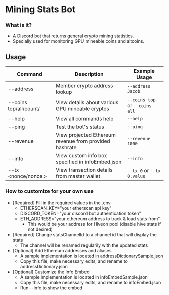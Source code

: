 # Mining Stats Bot

### What is it?

-   A Discord bot that returns general crypto mining statistics.
-   Specially used for monitoring GPU mineable coins and altcoins.

## Usage

| Command                      | Description                                            | Example Usage                  |
| ---------------------------- | ------------------------------------------------------ | ------------------------------ |
| --address <member>           | Member crypto address lookup                           | `--address Jacob`              |
| --coins top/all/count/<name> | View details about various GPU mineable cryptos        | `--coins top` or `--coins all` |
| --help                       | View all commands help                                 | `--help`                       |
| --ping                       | Test the bot's status                                  | `--ping`                       |
| --revenue <megahash>         | View projected Ethereum revenue from provided hashrate | `--revenue 1000`               |
| --info                       | View custom info box specified in infoEmbed.json       | `--info`                       |
| --tx <nonce/nonce.<stat>>    | View transaction details from master wallet            | `--tx 0` or `--tx 0.value`     |

### How to customize for your own use

-   [Required] Fill in the required values in the .env
    -   ETHERSCAN_KEY="your etherscan api key"
    -   DISCORD_TOKEN="your discord bot authentication token"
    -   ETH_ADDRESS="your ethereum address to track & load stats from"
        -   This would be your address for Hiveon pool (disable hive stats if not desired)
-   [Required] Change statsChannelId to a channel id that will display the stats
    -   The channel will be renamed regularily with the updated stats
-   [Optional] Add Ethereum addresses and aliases
    -   A sample implementation is located in addressDictionarySample.json
    -   Copy this file, make necessary edits, and rename to addressDictionary.json
-   [Optional] Customize the Info Embed
    -   A sample implementation is located in infoEmbedSample.json
    -   Copy this file, make necessary edits, and rename to infoEmbed.json
    -   Run --info to show the embed
